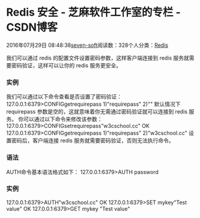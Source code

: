 
# Redis 安全 -  芝麻软件工作室的专栏 - CSDN博客


2016年07月29日 08:48:38[seven-soft](https://me.csdn.net/softn)阅读数：328个人分类：[Redis																](https://blog.csdn.net/softn/article/category/6332853)



我们可以通过 redis 的配置文件设置密码参数，这样客户端连接到 redis 服务就需要密码验证，这样可以让你的 redis 服务更安全。
### 实例
我们可以通过以下命令查看是否设置了密码验证：
127.0.0.1:6379>CONFIGgetrequirepass
1)"requirepass"
2)""
默认情况下 requirepass 参数是空的，这就意味着你无需通过密码验证就可以连接到 redis 服务。
你可以通过以下命令来修改该参数：
127.0.0.1:6379>CONFIGsetrequirepass"w3cschool.cc"
OK
127.0.0.1:6379>CONFIGgetrequirepass
1)"requirepass"
2)"w3cschool.cc"
设置密码后，客户端连接 redis 服务就需要密码验证，否则无法执行命令。
### 语法
AUTH命令基本语法格式如下：
127.0.0.1:6379>AUTH password
### 实例
127.0.0.1:6379>AUTH"w3cschool.cc"
OK
127.0.0.1:6379>SET mykey"Test value"
OK
127.0.0.1:6379>GET mykey
"Test value"

